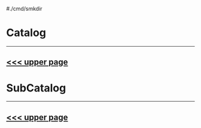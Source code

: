 #./cmd/smkdir
# Catalog
---
[<<< upper page](../README.md)
---

# SubCatalog

---
[<<< upper page](../README.md)
---